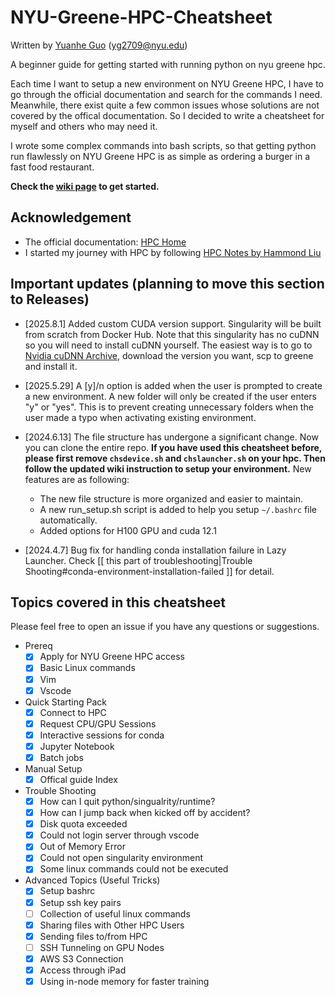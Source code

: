 # NYU-Greene-HPC-Cheatsheet
Written by [Yuanhe Guo](https://ricercarg.github.io) (yg2709@nyu.edu)

A beginner guide for getting started with running python on nyu greene hpc.

Each time I want to setup a new environment on NYU Greene HPC, I have to go through the official documentation and search for the commands I need. Meanwhile, there exist quite a few common issues whose solutions are not covered by the offical documentation. So I decided to write a cheatsheet for myself and others who may need it. 

I wrote some complex commands into bash scripts, so that getting python run flawlessly on NYU Greene HPC is as simple as ordering a burger in a fast food restaurant.

**Check the [wiki page](https://github.com/RicercarG/NYU-Greene-HPC-Cheatsheet/wiki) to get started.**

## Acknowledgement
* The official documentation: [HPC Home](https://sites.google.com/nyu.edu/nyu-hpc/home?authuser=0)
* I started my journey with HPC by following [HPC Notes by Hammond Liu](https://abstracted-crime-34a.notion.site/63aae4cc39904d11a5c744f480a42017?v=261a410e1fe24d0294ed744c21a41015&p=7ed5e95ce1dc400898f6462f6de47d2c&pm=s)

## Important updates (planning to move this section to Releases)
- [2025.8.1] Added custom CUDA version support. Singularity will be built from scratch from Docker Hub. Note that this singularity has no cuDNN so you will need to install cuDNN yourself. The easiest way is to go to [Nvidia cuDNN Archive](https://developer.nvidia.com/rdp/cudnn-archive), download the version you want, scp to greene and install it.  

- [2025.5.29] A [y]/n option is added when the user is prompted to create a new environment. A new folder will only be created if the user enters "y" or "yes". This is to prevent creating unnecessary folders when the user made a typo when activating existing environment.

- [2024.6.13] The file structure has undergone a significant change. Now you can clone the entire repo. **If you have used this cheatsheet before, please first remove `chsdevice.sh` and `chslauncher.sh` on your hpc. Then follow the updated wiki instruction to setup your environment.** New features are as following:
	- The new file structure is more organized and easier to maintain.
	- A new run_setup.sh script is added to help you setup `~/.bashrc` file automatically.
	- Added options for H100 GPU and cuda 12.1

- [2024.4.7] Bug fix for handling conda installation failure in Lazy Launcher. Check [[ this part of troubleshooting|Trouble Shooting#conda-environment-installation-failed ]] for detail.

## Topics covered in this cheatsheet
Please feel free to open an issue if you have any questions or suggestions.
* Prereq
	- [x] Apply for NYU Greene HPC access
	- [x] Basic Linux commands
	- [x] Vim
	- [x] Vscode
* Quick Starting Pack
	- [x] Connect to HPC
	- [x] Request CPU/GPU Sessions
	- [x] Interactive sessions for conda
	- [x] Jupyter Notebook
	- [x] Batch jobs
* Manual Setup
	- [x] Offical guide Index
* Trouble Shooting
	- [x] How can I quit python/singualrity/runtime?
	- [x] How can I jump back when kicked off by accident?
	- [x] Disk quota exceeded
	- [x] Could not login server through vscode
	- [x] Out of Memory Error
	- [x] Could not open singularity environment
	- [x] Some linux commands could not be executed
* Advanced Topics (Useful Tricks)
	- [x] Setup bashrc
	- [x] Setup ssh key pairs
    - [ ] Collection of useful linux commands
    - [x] Sharing files with Other HPC Users
    - [x] Sending files to/from HPC
    - [ ] SSH Tunneling on GPU Nodes
    - [x] AWS S3 Connection
    - [x] Access through iPad
    - [x] Using in-node memory for faster training
